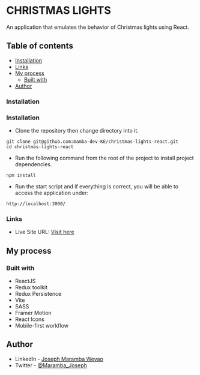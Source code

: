# CHRISTMAS LIGHTS

An application that emulates the behavior of Christmas lights using React.

## Table of contents

- [Installation](#links)
- [Links](#links)
- [My process](#my-process)
  - [Built with](#built-with)
- [Author](#author)

### Installation

### Installation

- Clone the repository then change directory into it.

```
git clone git@github.com:mamba-dev-KE/christmas-lights-react.git
cd christmas-lights-react

```

- Run the following command from the root of the project to install project dependencies.

```
npm install

```

- Run the start script and if everything is correct, you will be able to access the application under:

```
http://localhost:3000/

```

### Links

- Live Site URL: [Visit here](https://radiant-chimera-729f74.netlify.app)

## My process

### Built with

- ReactJS
- Redux toolkit
- Redux Persistence
- Vite
- SASS
- Framer Motion
- React Icons
- Mobile-first workflow

## Author

- LinkedIn - [Joseph Maramba Weyao](https://www.linkedin.com/in/joseph-maramba-weyao-28548972/)
- Twitter - [@Maramba_Joseph](https://twitter.com/Maramba_Joseph)
